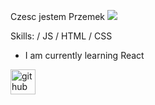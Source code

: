  Czesc jestem Przemek
![](https://www.nuvias.com/wp-content/uploads/2019/09/github-banner.jpg)


Skills:  / JS / HTML / CSS

- I am currently learning React


[<img src='https://cdn.jsdelivr.net/npm/simple-icons@3.0.1/icons/github.svg' alt='github' height='40'>](https://github.com/Przem1919191)  

